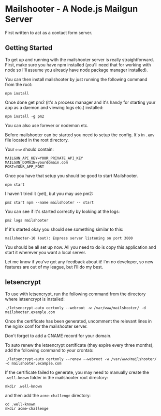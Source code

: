 # Mailshooter - A Node.js Mailgun Server

First written to act as a contact form server.

## Getting Started

To get up and running with the mailshooter server is really straightforward. First, make sure you have npm installed (you'll need that for working with node so I'll assume you already have node package manager installed).

You can then install mailshooter by just running the following command from the root:

```
npm install
```

Once done get pm2 (it's a process manager and it's handy for starting your app as a daemon and viewing logs etc.) installed:
```
npm install -g pm2
```
You can also use forever or nodemon etc.

Before mailshooter can be started you need to setup the config. It's in `.env` file located in the root directory.

Your `env` should contain:

```
MAILGUN_API_KEY=YOUR_PRIVATE_API_KEY
MAILGUN_DOMAIN=yourdomain.com
PORT=YOUR_APP_PORT
```

Once you have that setup you should be good to start Mailshooter.
```
npm start
```

I haven't tried it (yet), but you may use pm2:

```
pm2 start npm --name mailshooter -- start
```

You can see if it's started correctly by looking at the logs:

```
pm2 logs mailshooter
```

If it's started okay you should see something similar to this:
```
mailshooter-10 (out): Express server listening on port 3000
```

You should be all set up now. All you need to do is copy this application and start it wherever you want a local server.

Let me know if you've got any feedback about it! I'm no developer, so new features are out of my league, but I'll do my best.

## letsencrypt

To use with letsencrypt, run the following command from the directory where letsencrypt is installed:

    ./letsencrypt-auto certonly --webroot -w /var/www/mailshooter/ -d mailshooter.example.com

Once the certificate has been generated, uncomment the relevant lines in the nginx conf for the mailshooter server.

Don't forget to add a CNAME record for your domain.

To auto renew the letsencrypt certificate (they expire every three months), add the following command to your crontab:

    ./letsencrypt-auto certonly --renew --webroot -w /var/www/mailshooter/ -d mailshooter.example.com

If the certificate failed to generate, you may need to manually create the `.well-known` folder in the mailshooter root directory:

    mkdir .well-known

and then add the `acme-challenge` directory:

    cd .well-known
    mkdir acme-challenge

